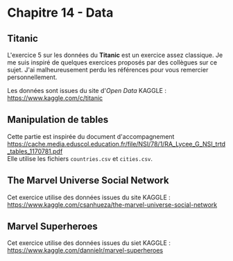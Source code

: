 # Chapitre 14 - Data

## Titanic
L'exercice 5 sur les données du **Titanic** est un exercice assez classique.
Je me suis inspiré de quelques exercices proposés par des collègues sur ce sujet.
J'ai malheureusement perdu les références pour vous remercier personnellement.

Les données sont issues du site d'*Open Data* KAGGLE :<br />
https://www.kaggle.com/c/titanic


## Manipulation de tables
Cette partie est inspirée du document d'accompagnement <br />
https://cache.media.eduscol.education.fr/file/NSI/78/1/RA_Lycee_G_NSI_trtd_tables_1170781.pdf <br />
Elle utilise les fichiers `countries.csv` et `cities.csv`.

## The Marvel Universe Social Network
Cet exercice utilise des données issues du site KAGGLE :<br />
https://www.kaggle.com/csanhueza/the-marvel-universe-social-network

## Marvel Superheroes
Cet exercice utilise des données issues du siet KAGGLE :<br />
https://www.kaggle.com/dannielr/marvel-superheroes
